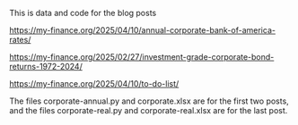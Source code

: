 This is data and code for the blog posts

https://my-finance.org/2025/04/10/annual-corporate-bank-of-america-rates/

https://my-finance.org/2025/02/27/investment-grade-corporate-bond-returns-1972-2024/

https://my-finance.org/2025/04/10/to-do-list/

The files corporate-annual.py and corporate.xlsx are for the first two posts, and the files corporate-real.py and corporate-real.xlsx are for the last post. 
